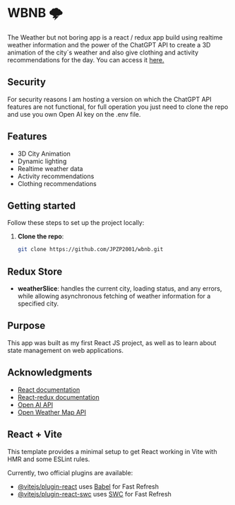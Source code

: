 # WBNB 🌩️
The Weather but not boring app is a react / redux app build using realtime weather information and the power of the ChatGPT API to create a 3D animation of the city´s weather and also give clothing and activity recommendations for the day. You can access it [here.](https://jpzp2001.github.io/wbnb/)

## Security
For security reasons I am hosting a version on which the ChatGPT API features are not functional, for full operation you just need to clone the repo and use you own Open AI key on the .env file.

## Features
- 3D City Animation
- Dynamic lighting
- Realtime weather data
- Activity recommendations 
- Clothing recommendations

## Getting started
Follow these steps to set up the project locally:

1. **Clone the repo**:
   ```bash
   git clone https://github.com/JPZP2001/wbnb.git

## Redux Store
- **weatherSlice**: handles the current city, loading status, and any errors, while allowing asynchronous fetching of weather information for a specified city.

## Purpose
This app was built as my first React JS project, as well as to learn about state management on web applications.

## Acknowledgments
- [React documentation](https://react.dev/learn)
- [React-redux documentation](https://react-redux.js.org/introduction/getting-started)
- [Open AI API](https://platform.openai.com)
- [Open Weather Map API](https://openweathermap.org)



## React + Vite

This template provides a minimal setup to get React working in Vite with HMR and some ESLint rules.

Currently, two official plugins are available:

- [@vitejs/plugin-react](https://github.com/vitejs/vite-plugin-react/blob/main/packages/plugin-react/README.md) uses [Babel](https://babeljs.io/) for Fast Refresh
- [@vitejs/plugin-react-swc](https://github.com/vitejs/vite-plugin-react-swc) uses [SWC](https://swc.rs/) for Fast Refresh
